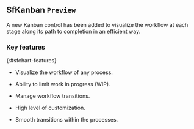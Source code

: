 ## SfKanban `Preview`

A new Kanban control has been added to visualize the workflow at each stage along its path to completion in an efficient way.
 
### Key features
{:#sfchart-features}

* Visualize the workflow of any process.

* Ability to limit work in progress (WIP).

* Manage workflow transitions.

* High level of customization.

* Smooth transitions within the processes.